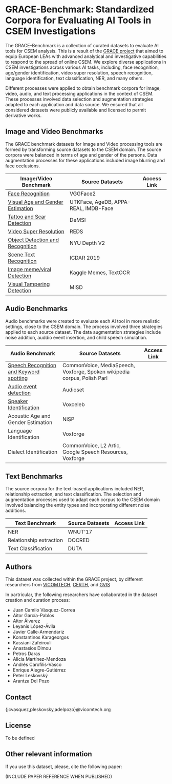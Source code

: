 # GRACE-Benchmark: Standardized Corpora for Evaluating AI Tools in CSEM Investigations

The GRACE-Benchmark is a collection of curated datasets to evaluate AI tools for CSEM analysis. This is a result of the [GRACE project](https://www.grace-fct.eu/) that aimed to equip European LEAs with advanced analytical and investigative capabilities to respond to the spread of online CSEM. We explore diverse applications in CSEM investigations across various AI tasks, including, face recognition, age/gender identification,  video super resolution, speech recognition, language identification, text classification, NER, and many others.

Different processes were applied to obtain benchmark corpora for image, video, audio, and text processing applications in the context of CSEM. These processes involved data selection and augmentation strategies adapted to each application and data source. We ensured that all considered datasets were publicly available and licensed to permit derivative works.

## Image and Video Benchmarks

The GRACE benchmark datasets for Image and Video processing tools are formed by transforming source datasets to the CSEM domain. The source corpora were balanced in terms of age and gender of the persons. Data augmentation processes for these applications included image blurring and face occlusions.  

| **Image/Video Benchmark**        | **Source Datasets**                    | **Access Link** |
|----------------------------------|----------------------------------------|-----------------|
| [Face Recognition](https://github.com/Vicomtech/GRACE-Benchmark/tree/main/01_face_recognition)                 | VGGFace2                               |                 |
| [Visual Age and Gender Estimation](https://github.com/Vicomtech/GRACE-Benchmark/edit/main/02_visual_age_gender_recognition) | UTKFace, AgeDB, APPA-REAL, IMDB-Face   |                 |
| [Tattoo and Scar Detection](https://github.com/Vicomtech/GRACE-Benchmark/tree/main/03_tattoo_scar_detection)        | DeMSI                                  |                 |
| [Video Super Resolution](https://github.com/Vicomtech/GRACE-Benchmark/tree/main/04_video_super_resolution)           | REDS                                   |                 |
| [Object Detection and Recognition](https://github.com/Vicomtech/GRACE-Benchmark/tree/main/05_object_detection) | NYU Depth V2                           |                 |
| [Scene Text Recognition](https://github.com/Vicomtech/GRACE-Benchmark/tree/main/06_scene_text_recognition)           | ICDAR 2019                             |                 |
| [Image meme/viral Detection](https://github.com/Vicomtech/GRACE-Benchmark/blob/main/07_image_meme_viral_detection)       | Kaggle Memes, TextOCR                  |                 |
| [Visual Tampering Detection](https://github.com/Vicomtech/GRACE-Benchmark/tree/main/08_visual_tampering_detection)              | MISD                                   |                 |

## Audio Benchmarks

Audio benchmarks were created to evaluate each AI tool in more realistic settings, close to the CSEM domain. The process involved three strategies applied to each source dataset. The data augmentation strategies include noise addition, auddio event insertion, and child speech simulation.

| **Audio Benchmark**                     | **Source Datasets**                                                      | **Access Link** |
|-----------------------------------------|--------------------------------------------------------------------------|-----------------|
| [Speech Recognition and Keyword spotting](https://github.com/Vicomtech/GRACE-Benchmark/tree/main/10_speech_recognition) | CommonVoice, MediaSpeech, Voxforge, Spoken wikipedia corpus, Polish Parl |                 |
| [Audio event detection](https://github.com/Vicomtech/GRACE-Benchmark/tree/main/11_audio_event_detection)                   | Audioset                                                                 |                 |
| [Speaker Identification](https://github.com/Vicomtech/GRACE-Benchmark/tree/main/12_speaker_identification)                  | Voxceleb                                                                 |                 |
| Acoustic Age and Gender Estimation      | NISP                                                                     |                 |
| Language Identification                 | Voxforge                                                                 |                 |
| Dialect Identification                  | CommonVoice, L2 Artic, Google Speech Resources, Voxforge                 |                 |

## Text Benchmarks

The source corpora for the text-based applications included NER, relationship extraction, and text classification. The selection and augmentation processes used to adapt each corpus to the CSEM domain involved balancing the entity types and incorporating different noise additions.

| **Text Benchmark**                      | **Source Datasets**                        | **Access Link** |
|-----------------------------------------|--------------------------------------------|-----------------|
| NER                                     | WNUT'17                                    |                 |
| Relationship extraction                 | DOCRED                                     |                 |
| Text Classification                     | DUTA                                       |                 |


## Authors

This dataset was collected within the GRACE project, by different researchers from [VICOMTECH](https://www.vicomtech.org/es/), [CERTH](https://www.certh.gr/root.en.aspx), and [GVIS](https://gvis.unileon.es/)

In partricular, the following researchers have collaborated in the dataset creation and curation process:

- Juan Camilo Vásquez-Correa
- Aitor García-Pablos
- Aitor Álvarez
- Leyanis López-Ávila
- Javier Calle-Armendariz
- Konstantinos Karageorgos
- Kassiani Zafeirouli
- Anastasios Dimou
- Petros Daras
- Alicia Martínez-Mendoza
- Andrés Carofilis-Vasco
- Enrique Alegre-Gutiérrez
- Peter Leskovský
- Arantza Del Pozo

## Contact

{jcvasquez,pleskovsky,adelpozo}@vicomtech.org

## License

To be defined

## Other relevant information

If you use this dataset, please, cite the following paper:

(INCLUDE PAPER REFERENCE WHEN PUBLISHED)
